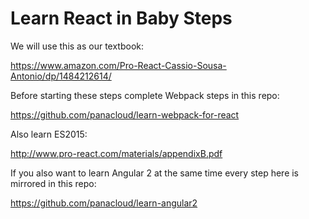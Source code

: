 # Learn React in Baby Steps

We will use this as our textbook:

https://www.amazon.com/Pro-React-Cassio-Sousa-Antonio/dp/1484212614/

Before starting these steps complete Webpack steps in this repo:

https://github.com/panacloud/learn-webpack-for-react

Also learn ES2015:

http://www.pro-react.com/materials/appendixB.pdf

If you also want to learn Angular 2 at the same time every step here is mirrored in this repo:

https://github.com/panacloud/learn-angular2

